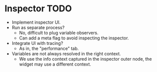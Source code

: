 # Inspector TODO

* Implement inspector UI.
* Run as separate process?
    - No, difficult to plug variable observers.
    - Can add a meta flag to avoid inspecting the inspector.
* Integrate UI with tracing?
    - As in, the "performance" tab.
* Variables are not always resolved in the right context.
    - We use the info context captured in the inspector outer node, the widget may use a different context.